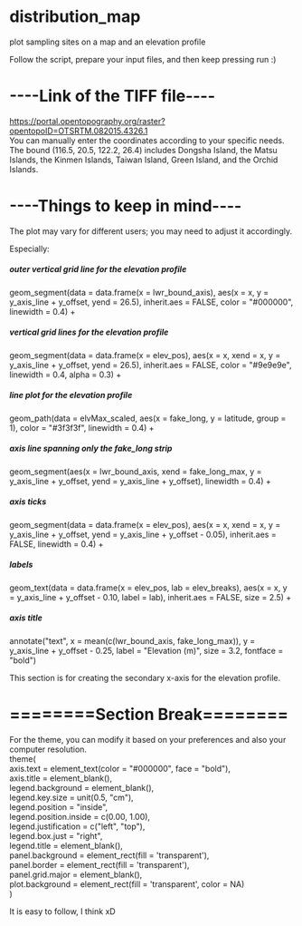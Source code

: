 # distribution_map
plot sampling sites on a map and an elevation profile

Follow the script, prepare your input files, and then keep pressing run :)

# **----Link of the TIFF file----**
https://portal.opentopography.org/raster?opentopoID=OTSRTM.082015.4326.1  
You can manually enter the coordinates according to your specific needs.  
The bound (116.5, 20.5, 122.2, 26.4) includes Dongsha Island, the Matsu Islands, the Kinmen Islands, Taiwan Island, Green Island, and the Orchid Islands.

# **----Things to keep in mind----**

The plot may vary for different users; you may need to adjust it accordingly.

Especially:
##### outer vertical grid line for the elevation profile
geom_segment(data = data.frame(x = lwr_bound_axis), aes(x = x, y = y_axis_line + y_offset, yend = 26.5), inherit.aes = FALSE, color = "#000000", linewidth = 0.4) + 
##### vertical grid lines for the elevation profile
geom_segment(data = data.frame(x = elev_pos), aes(x = x, xend = x, y = y_axis_line + y_offset, yend = 26.5), inherit.aes = FALSE, color = "#9e9e9e", linewidth = 0.4, alpha = 0.3) + 
##### line plot for the elevation profile
geom_path(data = elvMax_scaled, aes(x = fake_long, y = latitude, group = 1), color = "#3f3f3f", linewidth = 0.4) + 
##### axis line spanning only the fake_long strip
geom_segment(aes(x = lwr_bound_axis, xend = fake_long_max, y = y_axis_line + y_offset, yend = y_axis_line + y_offset), linewidth = 0.4) +
##### axis ticks
geom_segment(data = data.frame(x = elev_pos), aes(x = x, xend = x, y = y_axis_line + y_offset, yend = y_axis_line + y_offset - 0.05), inherit.aes = FALSE, linewidth = 0.4) +
##### labels
geom_text(data = data.frame(x = elev_pos, lab = elev_breaks), aes(x = x, y = y_axis_line + y_offset - 0.10, label = lab), inherit.aes = FALSE, size = 2.5) + 
##### axis title
annotate("text", x = mean(c(lwr_bound_axis, fake_long_max)), y = y_axis_line + y_offset - 0.25, label = "Elevation (m)", size = 3.2, fontface = "bold")

This section is for creating the secondary x-axis for the elevation profile.

# **========Section Break========**

For the theme, you can modify it based on your preferences and also your computer resolution.  
  theme(  
    axis.text = element_text(color = "#000000", face = "bold"),  
    axis.title = element_blank(),  
    legend.background = element_blank(),  
    legend.key.size = unit(0.5, "cm"),  
    legend.position = "inside",  
    legend.position.inside = c(0.00, 1.00),  
    legend.justification = c("left", "top"),  
    legend.box.just = "right",  
    legend.title = element_blank(),  
    panel.background = element_rect(fill = 'transparent'),  
    panel.border = element_rect(fill = 'transparent'),  
    panel.grid.major = element_blank(),  
    plot.background = element_rect(fill = 'transparent', color = NA)  
  )  

  
It is easy to follow, I think xD
